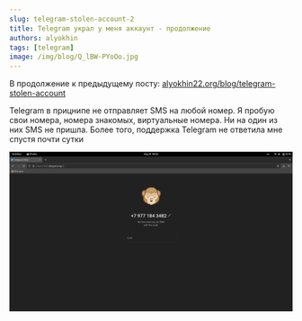 ```yaml
---
slug: telegram-stolen-account-2
title: Telegram украл у меня аккаунт - продолжение
authors: alyokhin
tags: [telegram]
image: /img/blog/Q_lBW-PYoOo.jpg
---
```


В продолжение к предыдущему посту: [alyokhin22.org/blog/telegram-stolen-account](/blog/telegram-stolen-account)

Telegram в прицнипе не отправляет SMS на любой номер. Я пробую свои номера, номера знакомых, виртуальные номера. Ни на
один из них SMS не пришла. Более того, поддержка Telegram не ответила мне спустя почти сутки

![](/img/blog/Q_lBW-PYoOo.jpg)
